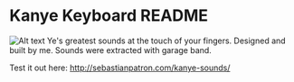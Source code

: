 # Kanye Keyboard README

![Alt text](https://github.com/seb-patron/finstagram/blob/master/kanye-keyboard.png "Kanye Keyboard")
Ye's greatest sounds at the touch of your fingers. Designed and built by me. Sounds were extracted with garage band.

Test it out here: http://sebastianpatron.com/kanye-sounds/




